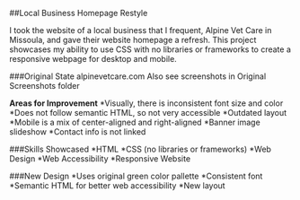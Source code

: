 ##Local Business Homepage Restyle

I took the website of a local business that I frequent, Alpine Vet Care in Missoula, and gave their website homepage a refresh.
This project showcases my ability to use CSS with no libraries or frameworks to create a responsive webpage for desktop and mobile. 

###Original State
alpinevetcare.com
Also see screenshots in Original Screenshots folder

**Areas for Improvement**
*Visually, there is inconsistent font size and color
*Does not follow semantic HTML, so not very accessible
*Outdated layout
*Mobile is a mix of center-aligned and right-aligned
*Banner image slideshow
*Contact info is not linked

###Skills Showcased
*HTML
*CSS (no libraries or frameworks)
*Web Design
*Web Accessibility
*Responsive Website

###New Design
*Uses original green color pallette
*Consistent font
*Semantic HTML for better web accessibility
*New layout

